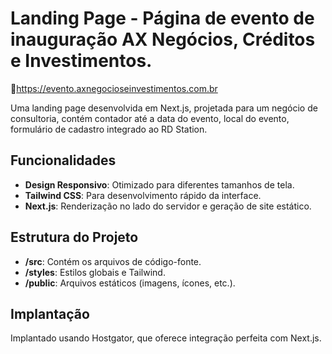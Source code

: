 # Landing Page - Página de evento de inauguração AX Negócios, Créditos e Investimentos.

🔗https://evento.axnegocioseinvestimentos.com.br

Uma landing page desenvolvida em Next.js, projetada para um negócio de consultoria, contém contador até a data do evento, local do evento, formulário de cadastro integrado ao RD Station.

## Funcionalidades
- **Design Responsivo**: Otimizado para diferentes tamanhos de tela.
- **Tailwind CSS**: Para desenvolvimento rápido da interface.
- **Next.js**: Renderização no lado do servidor e geração de site estático.

## Estrutura do Projeto
- **/src**: Contém os arquivos de código-fonte.
- **/styles**: Estilos globais e Tailwind.
- **/public**: Arquivos estáticos (imagens, ícones, etc.).

## Implantação
Implantado usando Hostgator, que oferece integração perfeita com Next.js.
